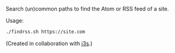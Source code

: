 Search (un)common paths to find the Atom or RSS feed of a site.

Usage:

```sh
./findrss.sh https://site.com
```

(Created in collaboration with [j3s](https://j3s.sh).)
